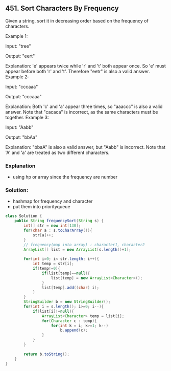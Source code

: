 ## 451. Sort Characters By Frequency
Given a string, sort it in decreasing order based on the frequency of characters.

Example 1:

Input:
"tree"

Output:
"eert"

Explanation:
'e' appears twice while 'r' and 't' both appear once.
So 'e' must appear before both 'r' and 't'. Therefore "eetr" is also a valid answer.
Example 2:

Input:
"cccaaa"

Output:
"cccaaa"

Explanation:
Both 'c' and 'a' appear three times, so "aaaccc" is also a valid answer.
Note that "cacaca" is incorrect, as the same characters must be together.
Example 3:

Input:
"Aabb"

Output:
"bbAa"

Explanation:
"bbaA" is also a valid answer, but "Aabb" is incorrect.
Note that 'A' and 'a' are treated as two different characters.

### Explanation
- using hp or array since the frequency are number

### Solution:
- hashmap for frequency and character
- put them into priorityqueue
```java
class Solution {
    public String frequencySort(String s) {
        int[] str = new int[130];
        for(char a : s.toCharArray()){
            str[a]++;
        }
        // frequency(map into array) : character1, character2
        ArrayList[] list = new ArrayList[s.length()+1];
        
        for(int i=0; i< str.length; i++){
            int temp = str[i];
            if(temp!=0){
                if(list[temp]==null){
                    list[temp] = new ArrayList<Character>();
                }
                list[temp].add((char) i);
            }
        }
        StringBuilder b = new StringBuilder();
        for(int i = s.length(); i>=0; i--){
            if(list[i]!=null){
                ArrayList<Character> temp = list[i];
                for(Character c : temp){
                    for(int k = i; k>=1; k--)
                        b.append(c);
                }
            }
        }
        
        return b.toString();
    }
}
```
